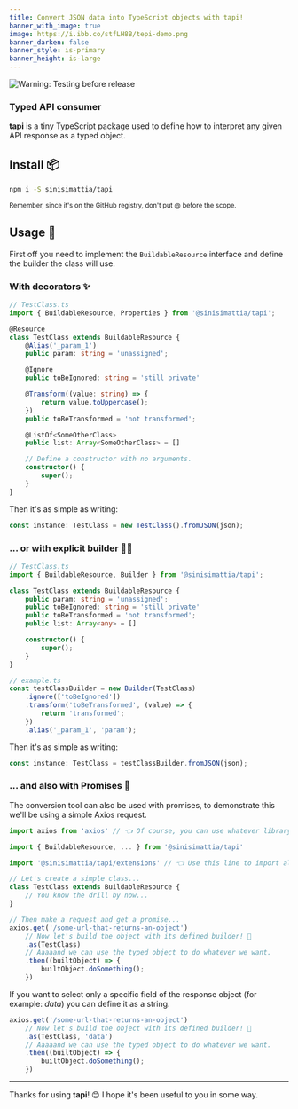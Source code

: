 ```yaml
---
title: Convert JSON data into TypeScript objects with tapi!
banner_with_image: true
image: https://i.ibb.co/stfLH8B/tepi-demo.png
banner_darken: false
banner_style: is-primary
banner_height: is-large
---
```


![Warning: Testing before release](https://img.shields.io/badge/🧪-Testing%20before%20release-blue)

### **Typed** API consumer

**tapi** is a tiny TypeScript package used to define how to interpret any given API response as a typed object.

## Install 📦
```bash
npm i -S sinisimattia/tapi
```
<small>Remember, since it's on the GitHub registry, don't put @ before the scope.</small>

## Usage 🚀

First off you need to implement the `BuildableResource` interface and define the builder the class will use.

### With decorators ✨

```typescript
// TestClass.ts
import { BuildableResource, Properties } from '@sinisimattia/tapi';

@Resource
class TestClass extends BuildableResource {
	@Alias('_param_1')
	public param: string = 'unassigned';

	@Ignore
	public toBeIgnored: string = 'still private'

	@Transform((value: string) => {
		return value.toUppercase();
	})
	public toBeTransformed = 'not transformed';

	@ListOf<SomeOtherClass>
	public list: Array<SomeOtherClass> = []

	// Define a constructor with no arguments.
	constructor() {
		super();
	}
}
```

Then it's as simple as writing:
```typescript
const instance: TestClass = new TestClass().fromJSON(json);
```

### ... or with explicit builder 👷‍♂️

```typescript
// TestClass.ts
import { BuildableResource, Builder } from '@sinisimattia/tapi';

class TestClass extends BuildableResource {
	public param: string = 'unassigned';
	public toBeIgnored: string = 'still private'
	public toBeTransformed = 'not transformed';
	public list: Array<any> = []

	constructor() {
		super();
	}
}

// example.ts
const testClassBuilder = new Builder(TestClass)
	.ignore(['toBeIgnored'])
	.transform('toBeTransformed', (value) => {
		return 'transformed';
	})
	.alias('_param_1', 'param');
```

Then it's as simple as writing:
```typescript
const instance: TestClass = testClassBuilder.fromJSON(json);
```

### ... and also with Promises 🤞

The conversion tool can also be used with promises, to demonstrate this we'll be using a simple Axios request.

```typescript
import axios from 'axios' // 👈 Of course, you can use whatever library you want

import { BuildableResource, ... } from '@sinisimattia/tapi'

import '@sinisimattia/tapi/extensions' // 👈 Use this line to import all the extended functionalities of core types

// Let's create a simple class...
class TestClass extends BuildableResource {
	// You know the drill by now...
}

// Then make a request and get a promise...
axios.get('/some-url-that-returns-an-object')
	// Now let's build the object with its defined builder! 🎉
	.as(TestClass)
	// Aaaaand we can use the typed object to do whatever we want.
	.then((builtObject) => {
		builtObject.doSomething();
	})
```

If you want to select only a specific field of the response object (for example: *data*) you can define it as a string.

```typescript
axios.get('/some-url-that-returns-an-object')
	// Now let's build the object with its defined builder! 🎉
	.as(TestClass, 'data')
	// Aaaaand we can use the typed object to do whatever we want.
	.then((builtObject) => {
		builtObject.doSomething();
	})
```

___

Thanks for using **tapi**! 😊 I hope it's been useful to you in some way.
